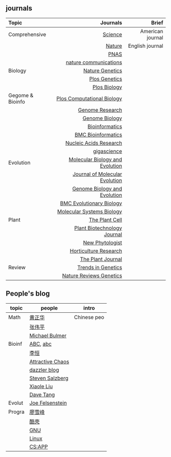 ## journals
|Topic|Journals|Brief|
|:-----------------|-------:|----:|
  |Comprehensive|[Science](https://www.sciencemag.org/)|American journal|
  |             |[Nature](https://www.nature.com/)     |English journal |
  |             |[PNAS](https://www.pnas.org/)         |                |
  |             |[nature communications](https://www.nature.com/ncomms/)||
  |Biology      |[Nature Genetics](https://www.nature.com/ng/)||
  |             |[Plos Genetics](https://journals.plos.org/plosgenetics/)||
  |             |[Plos Biology](https://journals.plos.org/plosbiology/)||
  |Gegome & Bioinfo|[Plos Computational Biology](https://journals.plos.org/ploscompbiol/)||
  |                |[Genome Research](https://genome.cshlp.org/)||
  |                |[Genome Biology](https://genomebiology.biomedcentral.com/)||
  |                |[Bioinformatics](https://academic.oup.com/bioinformatics)||
  |                |[BMC Bioinformatics](https://bmcbioinformatics.biomedcentral.com/)||
  |                |[Nucleic Acids Research](https://academic.oup.com/nar)||
  |                |[gigascience](https://academic.oup.com/gigascience)||
  |Evolution       |[Molecular Biology and Evolution](https://academic.oup.com/mbe)||
  |                |[Journal of Molecular Evolution](https://www.springer.com/journal/239)||
  |                |[Genome Biology and Evolution](https://academic.oup.com/gbe/)||
  |                |[BMC Evolutionary Biology](https://bmcevolbiol.biomedcentral.com/)||
  |                |[Molecular Systems Biology](https://www.embopress.org/journal/17444292)||
  |Plant           |[The Plant Cell](http://www.plantcell.org/)||
  |                |[Plant Biotechnology Journal](https://onlinelibrary.wiley.com/journal/14677652)||
  |                |[New Phytologist](https://nph.onlinelibrary.wiley.com/journal/14698137)||
  |                |[Horticulture Research](http://hortres.com/)||
  |                |[The Plant Journal](https://onlinelibrary.wiley.com/journal/1365313x)||
  |Review          |[Trends in Genetics](https://www.cell.com/trends/genetics/home)||
  |                |[Nature Reviews Genetics](https://www.nature.com/nrg/)||

## People's blog
topic |  people | intro
----- |  ------ | ------
Math | [黄正华](http://aff.whu.edu.cn/huangzh/) | Chinese peo
  |    |  [张伟平](http://staff.ustc.edu.cn/~zwp/) |
  |    |  [Michael Bulmer](http://michaelbulmer.com/) |
Bioinf | [ABC](http://abc.gao-lab.org/), [abc](https://bigd.big.ac.cn/education/courses/abc/) |
  |    | [李恒](http://www.liheng.org/) |
  |     | [Attractive Chaos](https://attractivechaos.wordpress.com/) |
  |     | [dazzler blog](https://dazzlerblog.wordpress.com/) |
  |     | [Steven Salzberg](http://genome.fieldofscience.com/)
  |     | [Xiaole Liu](https://www.longwoodgenomics.org/)
  |     | [Dave Tang](https://davetang.org/muse/)
Evolut | [Joe Felsenstein](https://evolution.genetics.washington.edu/felsenstein.html) |
Progra | [廖雪峰](https://www.liaoxuefeng.com/) |
 |     | [酷壳](https://coolshell.cn/) |
 |     | [GNU](https://www.gnu.org/) |
 |     | [Linux](https://www.linux.org/) |
 |     | [CS:APP](http://yiligong.org/csapp3e/) | 
